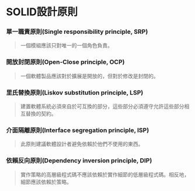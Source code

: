 # SOLID設計原則

### 單一職責原則\(Single responsibility principle, SRP\)

> 一個模組應該只對唯一的一個角色負責。

### 開放封閉原則\(Open-Close principle, OCP\)

> 一個軟體製品應該對於擴展是開放的，但對於修改是封閉的。

### 里氏替換原則\(Liskov substitution principle, LSP\)

> 建置軟體系統必須來自於可互換的部分，這些部分必須遵守允許這些部分相互替換的契約。

### 介面隔離原則\(Interface segregation principle, ISP\)

> 此原則建議軟體設計者避免依賴於他們不使用的東西。

### 依賴反向原則\(Dependency inversion principle, DIP\)

> 實作策略的高層級程式碼不應該依賴於實作細節的低層級程式碼。相反地，細節應該依賴於策略。

